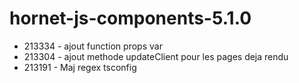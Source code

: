 # hornet-js-components-5.1.0

-	213334	-	ajout function props var
-	213304	-	ajout methode updateClient pour les pages deja rendu
-	213191	-	Maj regex tsconfig

